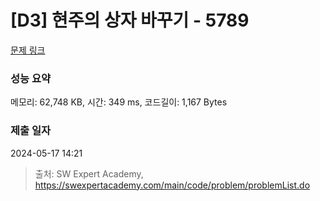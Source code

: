 # [D3] 현주의 상자 바꾸기 - 5789 

[문제 링크](https://swexpertacademy.com/main/code/problem/problemDetail.do?contestProbId=AWYygN36Qn8DFAVm) 

### 성능 요약

메모리: 62,748 KB, 시간: 349 ms, 코드길이: 1,167 Bytes

### 제출 일자

2024-05-17 14:21



> 출처: SW Expert Academy, https://swexpertacademy.com/main/code/problem/problemList.do